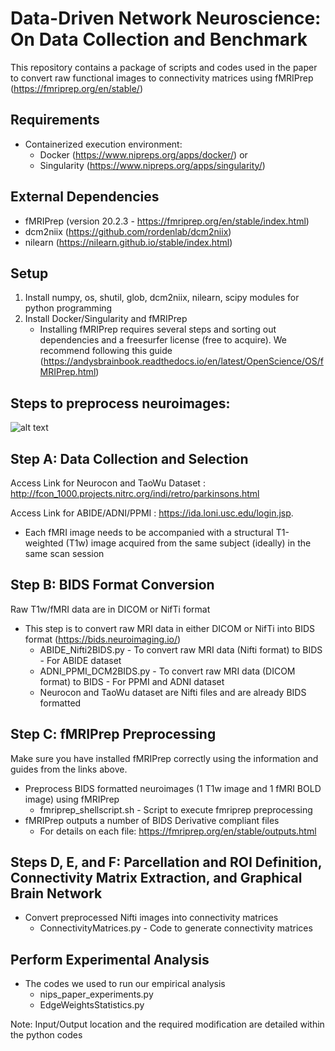 # Data-Driven Network Neuroscience: On Data Collection and Benchmark

This repository contains a package of scripts and codes used in the paper to convert raw functional images to connectivity matrices using fMRIPrep (https://fmriprep.org/en/stable/)

## Requirements
* Containerized execution environment: 
	* Docker (https://www.nipreps.org/apps/docker/) or 
	* Singularity (https://www.nipreps.org/apps/singularity/)

## External Dependencies
* fMRIPrep (version 20.2.3 - https://fmriprep.org/en/stable/index.html)
* dcm2niix (https://github.com/rordenlab/dcm2niix)
* nilearn (https://nilearn.github.io/stable/index.html)

## Setup

1. Install numpy, os, shutil, glob, dcm2niix, nilearn, scipy modules for python programming
2. Install Docker/Singularity and fMRIPrep 
	* Installing fMRIPrep requires several steps and sorting out dependencies and a freesurfer license (free to acquire). We recommend following this guide (https://andysbrainbook.readthedocs.io/en/latest/OpenScience/OS/fMRIPrep.html)

## Steps to preprocess neuroimages:

![alt text](https://raw.githubusercontent.com/bna-data-analysis/extract-brain-network/main/asset/nips_flowchart.png)

## Step A: Data Collection and Selection
Access Link for Neurocon and TaoWu Dataset : http://fcon_1000.projects.nitrc.org/indi/retro/parkinsons.html

Access Link for ABIDE/ADNI/PPMI : https://ida.loni.usc.edu/login.jsp. 

* Each fMRI image needs to be accompanied with a structural T1-weighted (T1w) image acquired from the same subject (ideally) in the same scan session

## Step B: BIDS Format Conversion

Raw T1w/fMRI data are in DICOM or NifTi format 
* This step is to convert raw MRI data in either DICOM or NifTi into BIDS format (https://bids.neuroimaging.io/)
	* ABIDE_Nifti2BIDS.py - To convert raw MRI data (Nifti format) to BIDS - For ABIDE dataset
	* ADNI_PPMI_DCM2BIDS.py - To convert raw MRI data (DICOM format) to BIDS - For PPMI and ADNI dataset
	* Neurocon and TaoWu dataset are Nifti files and are already BIDS formatted

## Step C: fMRIPrep Preprocessing

Make sure you have installed fMRIPrep correctly using the information and guides from the links above.

* Preprocess BIDS formatted neuroimages (1 T1w image and 1 fMRI BOLD image) using fMRIPrep
	* fmriprep_shellscript.sh - Script to execute fmriprep preprocessing
* fMRIPrep outputs a number of BIDS Derivative compliant files
	* For details on each file: https://fmriprep.org/en/stable/outputs.html

## Steps D, E, and F: Parcellation and ROI Definition, Connectivity Matrix Extraction, and Graphical Brain Network

* Convert preprocessed Nifti images into connectivity matrices
	* ConnectivityMatrices.py - Code to generate connectivity matrices

## Perform Experimental Analysis

* The codes we used to run our empirical analysis 
	* nips_paper_experiments.py
	* EdgeWeightsStatistics.py

Note: Input/Output location and the required modification are detailed within the python codes


